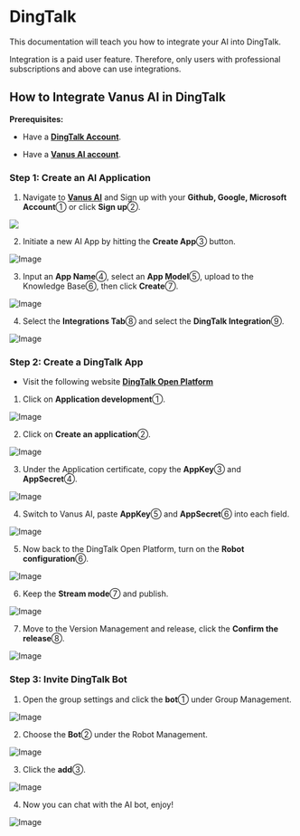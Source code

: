 # DingTalk

This documentation will teach you how to integrate your AI into DingTalk.

Integration is a paid user feature. Therefore, only users with professional subscriptions and above can use integrations.

## How to Integrate Vanus AI in DingTalk

**Prerequisites:**

- Have a [**DingTalk Account**](https://dingtalk.com).

- Have a [**Vanus AI account**](https://ai.vanus.ai).


### Step 1: Create an AI Application

1. Navigate to [**Vanus AI**](https://ai.vanus.ai) and Sign up with your **Github, Google, Microsoft Account**① or click **Sign up**②.  

![](images/image_step_1_1-2.webp)  

2. Initiate a new AI App by hitting the **Create App**③ button.  

![Image](images/image_step_1_3.webp)  

3. Input an **App Name**④, select an **App Model**⑤, upload to the Knowledge Base⑥, then click **Create**⑦.

![Image](images/image_step_1_4-7.webp)

4. Select the **Integrations Tab**⑧ and select the **DingTalk Integration**⑨.

![Image](images/image_step_1_8-9.webp)


### Step 2: Create a DingTalk App

- Visit the following website [**DingTalk Open Platform**](https://open-dev.dingtalk.com) 
1. Click on **Application development**①.

![Image](images/image_step_2_1.webp)

2. Click on **Create an application**②.

![Image](images/image_step_2_2.webp)

3. Under the Application certificate, copy the **AppKey**③ and **AppSecret**④.

![Image](images/image_step_2_3-4.webp)

4. Switch to Vanus AI, paste **AppKey**⑤ and **AppSecret**⑥ into each field.

![Image](images/image_step_2_5.webp)

5. Now back to the DingTalk Open Platform, turn on the **Robot configuration**⑥.

![Image](images/image_step_2_6.webp)


6. Keep the **Stream mode**⑦ and publish.

![Image](images/image_step_2_7.webp)


7. Move to the Version Management and release, click the **Confirm the release**⑧.

![Image](images/image_step_2_8.webp)


### Step 3: Invite DingTalk Bot

1.  Open the group settings and click the **bot**① under Group Management.

![Image](images/image_step_3_1.webp)


2. Choose the **Bot**② under the Robot Management.

![Image](images/image_step_3_2.webp)


3. Click the **add**③.

![Image](images/image_step_3_3.webp)


4. Now you can chat with the AI bot, enjoy!

![Image](images/image_step_3_4.webp)
